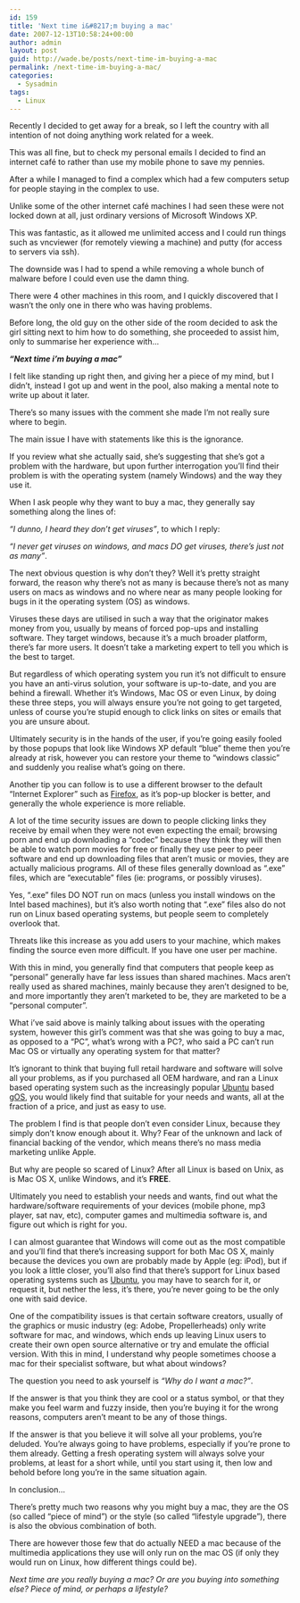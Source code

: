 ```yaml
---
id: 159
title: 'Next time i&#8217;m buying a mac'
date: 2007-12-13T10:58:24+00:00
author: admin
layout: post
guid: http://wade.be/posts/next-time-im-buying-a-mac
permalink: /next-time-im-buying-a-mac/
categories:
  - Sysadmin
tags:
  - Linux
---
```

<p class="lead">
  Recently I decided to get away for a break, so I left the country with all intention of not doing anything work related for a week.
</p>

This was all fine, but to check my personal emails I decided to find an internet café to rather than use my mobile phone to save my pennies.

<!--more-->After a while I managed to find a complex which had a few computers setup for people staying in the complex to use.

Unlike some of the other internet café machines I had seen these were not locked down at all, just ordinary versions of Microsoft Windows XP.

This was fantastic, as it allowed me unlimited access and I could run things such as vncviewer (for remotely viewing a machine) and putty (for access to servers via ssh).

The downside was I had to spend a while removing a whole bunch of malware before I could even use the damn thing.

There were 4 other machines in this room, and I quickly discovered that I wasn&#8217;t the only one in there who was having problems.

Before long, the old guy on the other side of the room decided to ask the girl sitting next to him how to do something, she proceeded to assist him, only to summarise her experience with&#8230;

_**&#8220;Next time i&#8217;m buying a mac&#8221;**_

I felt like standing up right then, and giving her a piece of my mind, but I didn&#8217;t, instead I got up and went in the pool, also making a mental note to write up about it later.

There&#8217;s so many issues with the comment she made I&#8217;m not really sure where to begin.

The main issue I have with statements like this is the ignorance.

If you review what she actually said, she&#8217;s suggesting that she&#8217;s got a problem with the hardware, but upon further interrogation you&#8217;ll find their problem is with the operating system (namely Windows) and the way they use it.

When I ask people why they want to buy a mac, they generally say something along the lines of:

_&#8220;I dunno, I heard they don&#8217;t get viruses&#8221;_, to which I reply:

_&#8220;I never get viruses on windows, and macs DO get viruses, there&#8217;s just not as many&#8221;_.

The next obvious question is why don&#8217;t they? Well it&#8217;s pretty straight forward, the reason why there&#8217;s not as many is because there&#8217;s not as many users on macs as windows and no where near as many people looking for bugs in it the operating system (OS) as windows.

Viruses these days are utilised in such a way that the originator makes money from you, usually by means of forced pop-ups and installing software. They target windows, because it&#8217;s a much broader platform, there&#8217;s far more users. It doesn&#8217;t take a marketing expert to tell you which is the best to target.

But regardless of which operating system you run it&#8217;s not difficult to ensure you have an anti-virus solution, your software is up-to-date, and you are behind a firewall. Whether it&#8217;s Windows, Mac OS or even Linux, by doing these three steps, you will always ensure you&#8217;re not going to get targeted, unless of course you&#8217;re stupid enough to click links on sites or emails that you are unsure about.

Ultimately security is in the hands of the user, if you&#8217;re going easily fooled by those popups that look like Windows XP default &#8220;blue&#8221; theme then you&#8217;re already at risk, however you can restore your theme to &#8220;windows classic&#8221; and suddenly you realise what&#8217;s going on there.

Another tip you can follow is to use a different browser to the default &#8220;Internet Explorer&#8221; such as [Firefox](http://www.mozilla.com/firefox/), as it&#8217;s pop-up blocker is better, and generally the whole experience is more reliable.

A lot of the time security issues are down to people clicking links they receive by email when they were not even expecting the email; browsing porn and end up downloading a &#8220;codec&#8221; because they think they will then be able to watch porn movies for free or finally they use peer to peer software and end up downloading files that aren&#8217;t music or movies, they are actually malicious programs. All of these files generally download as &#8220;.exe&#8221; files, which are &#8220;executable&#8221; files (ie: programs, or possibly viruses).

Yes, &#8220;.exe&#8221; files DO NOT run on macs (unless you install windows on the Intel based machines), but it&#8217;s also worth noting that &#8220;.exe&#8221; files also do not run on Linux based operating systems, but people seem to completely overlook that.

Threats like this increase as you add users to your machine, which makes finding the source even more difficult. If you have one user per machine.

With this in mind, you generally find that computers that people keep as &#8220;personal&#8221; generally have far less issues than shared machines. Macs aren&#8217;t really used as shared machines, mainly because they aren&#8217;t designed to be, and more importantly they aren&#8217;t marketed to be, they are marketed to be a &#8220;personal computer&#8221;.

What i&#8217;ve said above is mainly talking about issues with the operating system, however this girl&#8217;s comment was that she was going to buy a mac, as opposed to a &#8220;PC&#8221;, what&#8217;s wrong with a PC?, who said a PC can&#8217;t run Mac OS or virtually any operating system for that matter?

It&#8217;s ignorant to think that buying full retail hardware and software will solve all your problems, as if you purchased all OEM hardware, and ran a Linux based operating system such as the increasingly popular [Ubuntu](http://www.ubuntu.com/) based [gOS](http://www.thinkgos.com/), you would likely find that suitable for your needs and wants, all at the fraction of a price, and just as easy to use.

The problem I find is that people don&#8217;t even consider Linux, because they simply don&#8217;t know enough about it. Why? Fear of the unknown and lack of financial backing of the vendor, which means there&#8217;s no mass media marketing unlike Apple.

But why are people so scared of Linux? After all Linux is based on Unix, as is Mac OS X, unlike Windows, and it&#8217;s **FREE**.

Ultimately you need to establish your needs and wants, find out what the hardware/software requirements of your devices (mobile phone, mp3 player, sat nav, etc), computer games and multimedia software is, and figure out which is right for you.

I can almost guarantee that Windows will come out as the most compatible and you&#8217;ll find that there&#8217;s increasing support for both Mac OS X, mainly because the devices you own are probably made by Apple (eg: iPod), but if you look a little closer, you&#8217;ll also find that there&#8217;s support for Linux based operating systems such as [Ubuntu](http://www.ubuntu.com/), you may have to search for it, or request it, but nether the less, it&#8217;s there, you&#8217;re never going to be the only one with said device.

One of the compatibility issues is that certain software creators, usually of the graphics or music industry (eg: Adobe, Propellerheads) only write software for mac, and windows, which ends up leaving Linux users to create their own open source alternative or try and emulate the official version. With this in mind, I understand why people sometimes choose a mac for their specialist software, but what about windows?

The question you need to ask yourself is _&#8220;Why do I want a mac?&#8221;_.

If the answer is that you think they are cool or a status symbol, or that they make you feel warm and fuzzy inside, then you&#8217;re buying it for the wrong reasons, computers aren&#8217;t meant to be any of those things.

If the answer is that you believe it will solve all your problems, you&#8217;re deluded. You&#8217;re always going to have problems, especially if you&#8217;re prone to them already. Getting a fresh operating system will always solve your problems, at least for a short while, until you start using it, then low and behold before long you&#8217;re in the same situation again.

In conclusion&#8230;

There&#8217;s pretty much two reasons why you might buy a mac, they are the OS (so called &#8220;piece of mind&#8221;) or the style (so called &#8220;lifestyle upgrade&#8221;), there is also the obvious combination of both.

There are however those few that do actually NEED a mac because of the multimedia applications they use will only run on the mac OS (if only they would run on Linux, how different things could be).

_Next time are you really buying a mac? Or are you buying into something else? Piece of mind, or perhaps a lifestyle?_
